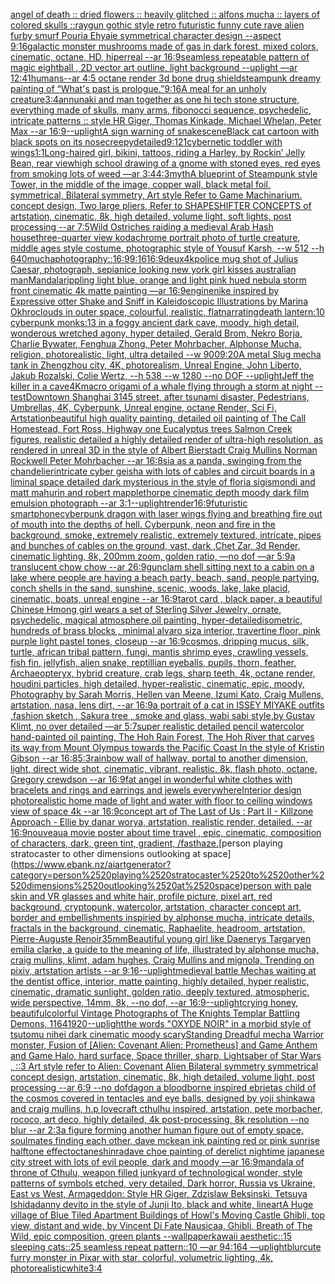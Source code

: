 [angel of death :: dried flowers :: heavily glitched :: alfons mucha :: layers of colored skulls ::](https://www.ebank.nz/aiartgenerator?category=angel%2520of%2520death%2520%3A%3A%2520dried%2520flowers%2520%3A%3A%2520heavily%2520glitched%2520%3A%3A%2520alfons%2520mucha%2520%3A%3A%2520layers%2520of%2520colored%2520skulls%2520%3A%3A)[raygun gothic style retro futuristic funny cute rave alien furby smurf Pouria Ehyaie symmetrical character design --aspect 9:16](https://www.ebank.nz/aiartgenerator?category=raygun%2520gothic%2520style%2520retro%2520futuristic%2520funny%2520cute%2520rave%2520alien%2520furby%2520smurf%2520Pouria%2520Ehyaie%2520symmetrical%2520character%2520design%2520--aspect%25209%3A16)[galactic monster mushrooms made of gas in dark forest, mixed colors, cinematic, octane, HD, hiperreal --ar 16:9](https://www.ebank.nz/aiartgenerator?category=galactic%2520monster%2520mushrooms%2520made%2520of%2520gas%2520in%2520dark%2520forest%2C%2520mixed%2520colors%2C%2520cinematic%2C%2520octane%2C%2520HD%2C%2520hiperreal%2520--ar%252016%3A9)[seamless repeatable pattern of magic eightball , 2D vector art outline, light background --uplight —ar 12:41](https://www.ebank.nz/aiartgenerator?category=seamless%2520repeatable%2520pattern%2520of%2520magic%2520eightball%2520%2C%25202D%2520vector%2520art%2520outline%2C%2520light%2520background%2520--uplight%2520%E2%80%94ar%252012%3A41)[humans](https://www.ebank.nz/aiartgenerator?category=humans)[--ar 4:5 octane render 3d bone drug shield](https://www.ebank.nz/aiartgenerator?category=--ar%25204%3A5%2520octane%2520render%25203d%2520bone%2520drug%2520shield)[steampunk dreamy painting of “What's past is prologue.”](https://www.ebank.nz/aiartgenerator?category=steampunk%2520dreamy%2520painting%2520of%2520%E2%80%9CWhat%27s%2520past%2520is%2520prologue.%E2%80%9D)[9:16](https://www.ebank.nz/aiartgenerator?category=9%3A16)[A meal for an unholy creature](https://www.ebank.nz/aiartgenerator?category=A%2520meal%2520for%2520an%2520unholy%2520creature)[3:4](https://www.ebank.nz/aiartgenerator?category=3%3A4)[annunaki and man together as one hi tech stone structure, everything made of skulls, many arms, fibonocci sequence, psychedelic, intricate patterns :: style HR Giger, Thomas Kinkade, Michael Whelan, Peter Max   --ar 16:9](https://www.ebank.nz/aiartgenerator?category=annunaki%2520and%2520man%2520together%2520as%2520one%2520hi%2520tech%2520stone%2520structure%2C%2520everything%2520made%2520of%2520skulls%2C%2520many%2520arms%2C%2520fibonocci%2520sequence%2C%2520psychedelic%2C%2520intricate%2520patterns%2520%3A%3A%2520style%2520HR%2520Giger%2C%2520Thomas%2520Kinkade%2C%2520Michael%2520Whelan%2C%2520Peter%2520Max%2520%2520%2520--ar%252016%3A9)[--uplight](https://www.ebank.nz/aiartgenerator?category=--uplight)[A sign warning of snake](https://www.ebank.nz/aiartgenerator?category=A%2520sign%2520warning%2520of%2520snake)[scene](https://www.ebank.nz/aiartgenerator?category=scene)[Black cat cartoon with black spots on its nose](https://www.ebank.nz/aiartgenerator?category=Black%2520cat%2520cartoon%2520with%2520black%2520spots%2520on%2520its%2520nose)[creepy](https://www.ebank.nz/aiartgenerator?category=creepy)[detailed](https://www.ebank.nz/aiartgenerator?category=detailed)[9:12](https://www.ebank.nz/aiartgenerator?category=9%3A12)[1](https://www.ebank.nz/aiartgenerator?category=1)[cybernetic toddler with wings](https://www.ebank.nz/aiartgenerator?category=cybernetic%2520toddler%2520with%2520wings)[1:1](https://www.ebank.nz/aiartgenerator?category=1%3A1)[Long-haired girl, bikini, tattoos, riding a Harley, by Rockin’ Jelly Bean, rear view](https://www.ebank.nz/aiartgenerator?category=Long-haired%2520girl%2C%2520bikini%2C%2520tattoos%2C%2520riding%2520a%2520Harley%2C%2520by%2520Rockin%E2%80%99%2520Jelly%2520Bean%2C%2520rear%2520view)[high school drawing of a gnome with stoned eyes, red eyes from smoking lots of weed —ar 3:4](https://www.ebank.nz/aiartgenerator?category=high%2520school%2520drawing%2520of%2520a%2520gnome%2520with%2520stoned%2520eyes%2C%2520red%2520eyes%2520from%2520smoking%2520lots%2520of%2520weed%2520%E2%80%94ar%25203%3A4)[4:3](https://www.ebank.nz/aiartgenerator?category=4%3A3)[myth](https://www.ebank.nz/aiartgenerator?category=myth)[A blueprint of Steampunk style Tower,   in the middle of the image,   copper wall, black metal foil, symmetrical,  Bilateral symmetry,  Art style Refer to Game Machinarium.  concept design, Two large pliers, Refer to SHAPESHIFTER CONCEPTS  of artstation, cinematic,  8k, high detailed,  volume light,  soft lights,  post processing    --ar 7:5](https://www.ebank.nz/aiartgenerator?category=A%2520blueprint%2520of%2520Steampunk%2520style%2520Tower%2C%2520%2520%2520in%2520the%2520middle%2520of%2520the%2520image%2C%2520%2520%2520copper%2520wall%2C%2520black%2520metal%2520foil%2C%2520symmetrical%2C%2520%2520Bilateral%2520symmetry%2C%2520%2520Art%2520style%2520Refer%2520to%2520Game%2520Machinarium.%2520%2520concept%2520design%2C%2520Two%2520large%2520pliers%2C%2520Refer%2520to%2520SHAPESHIFTER%2520CONCEPTS%2520%2520of%2520artstation%2C%2520cinematic%2C%2520%25208k%2C%2520high%2520detailed%2C%2520%2520volume%2520light%2C%2520%2520soft%2520lights%2C%2520%2520post%2520processing%2520%2520%2520%2520--ar%25207%3A5)[Wild Ostriches raiding a medieval Arab Hash house](https://www.ebank.nz/aiartgenerator?category=Wild%2520Ostriches%2520raiding%2520a%2520medieval%2520Arab%2520Hash%2520house)[three-quarter view kodachrome portrait photo of turtle creature, middle ages style costume, photographic style of Yousuf Karsh, --w 512 --h 640](https://www.ebank.nz/aiartgenerator?category=three-quarter%2520view%2520kodachrome%2520portrait%2520photo%2520of%2520turtle%2520creature%2C%2520middle%2520ages%2520style%2520costume%2C%2520photographic%2520style%2520of%2520Yousuf%2520Karsh%2C%2520--w%2520512%2520--h%2520640)[mucha](https://www.ebank.nz/aiartgenerator?category=mucha)[photography::](https://www.ebank.nz/aiartgenerator?category=photography%3A%3A)[16:9](https://www.ebank.nz/aiartgenerator?category=16%3A9)[9:16](https://www.ebank.nz/aiartgenerator?category=9%3A16)[16:9](https://www.ebank.nz/aiartgenerator?category=16%3A9)[deux](https://www.ebank.nz/aiartgenerator?category=deux)[4k](https://www.ebank.nz/aiartgenerator?category=4k)[police mug shot of Julius Caesar, photograph, sepia](https://www.ebank.nz/aiartgenerator?category=police%2520mug%2520shot%2520of%2520Julius%2520Caesar%2C%2520photograph%2C%2520sepia)[nice looking new york girl kisses australian man](https://www.ebank.nz/aiartgenerator?category=nice%2520looking%2520new%2520york%2520girl%2520kisses%2520australian%2520man)[Mandala](https://www.ebank.nz/aiartgenerator?category=Mandala)[rippling light blue, orange and light pink hued nebula storm front cinematic 4k matte painting —ar 16:9](https://www.ebank.nz/aiartgenerator?category=rippling%2520light%2520blue%2C%2520orange%2520and%2520light%2520pink%2520hued%2520nebula%2520storm%2520front%2520cinematic%25204k%2520matte%2520painting%2520%E2%80%94ar%252016%3A9)[engine](https://www.ebank.nz/aiartgenerator?category=engine)[nike inspired by Expressive otter Shake and Sniff in Kaleidoscopic Illustrations by Marina Okhro](https://www.ebank.nz/aiartgenerator?category=nike%2520inspired%2520by%2520Expressive%2520otter%2520Shake%2520and%2520Sniff%2520in%2520Kaleidoscopic%2520Illustrations%2520by%2520Marina%2520Okhro)[clouds in outer space, colourful, realistic, flat](https://www.ebank.nz/aiartgenerator?category=clouds%2520in%2520outer%2520space%2C%2520colourful%2C%2520realistic%2C%2520flat)[narrating](https://www.ebank.nz/aiartgenerator?category=narrating)[death lantern:10 cyberpunk monks:13 in a foggy ancient dark cave, moody, high detail, wonderous wretched agony, hyper detailed, Gerald Brom, Nekro Borja, Charlie Bywater, Fenghua Zhong, Peter Mohrbacher, Alphonse Mucha, religion, photorealistic, light, ultra detailed --w 900](https://www.ebank.nz/aiartgenerator?category=death%2520lantern%3A10%2520cyberpunk%2520monks%3A13%2520in%2520a%2520foggy%2520ancient%2520dark%2520cave%2C%2520moody%2C%2520high%2520detail%2C%2520wonderous%2520wretched%2520agony%2C%2520hyper%2520detailed%2C%2520Gerald%2520Brom%2C%2520Nekro%2520Borja%2C%2520Charlie%2520Bywater%2C%2520Fenghua%2520Zhong%2C%2520Peter%2520Mohrbacher%2C%2520Alphonse%2520Mucha%2C%2520religion%2C%2520photorealistic%2C%2520light%2C%2520ultra%2520detailed%2520--w%2520900)[9:20](https://www.ebank.nz/aiartgenerator?category=9%3A20)[A metal Slug mecha tank in Zhengzhou city, 4K, photorealism, Unreal Engine, John Liberto, Jakub Rozalski, Colie Wertz, --h 538 --w 1280 --no DOF --uplight](https://www.ebank.nz/aiartgenerator?category=A%2520metal%2520Slug%2520mecha%2520tank%2520in%2520Zhengzhou%2520city%2C%25204K%2C%2520photorealism%2C%2520Unreal%2520Engine%2C%2520John%2520Liberto%2C%2520Jakub%2520Rozalski%2C%2520Colie%2520Wertz%2C%2520--h%2520538%2520--w%25201280%2520--no%2520DOF%2520--uplight)[Jeff the killer in a cave](https://www.ebank.nz/aiartgenerator?category=Jeff%2520the%2520killer%2520in%2520a%2520cave)[4K](https://www.ebank.nz/aiartgenerator?category=4K)[macro origami of a whale flying through a storm at night --test](https://www.ebank.nz/aiartgenerator?category=macro%2520origami%2520of%2520a%2520whale%2520flying%2520through%2520a%2520storm%2520at%2520night%2520--test)[Downtown Shanghai 3145 street, after tsunami disaster, Pedestrians, Umbrellas, 4K, Cyberpunk, Unreal engine, octane Render, Sci Fi, Artstation](https://www.ebank.nz/aiartgenerator?category=Downtown%2520Shanghai%25203145%2520street%2C%2520after%2520tsunami%2520disaster%2C%2520Pedestrians%2C%2520Umbrellas%2C%25204K%2C%2520Cyberpunk%2C%2520Unreal%2520engine%2C%2520octane%2520Render%2C%2520Sci%2520Fi%2C%2520Artstation)[beautiful high quality painting, detailed oil painting of The Call Homestead, Fort Ross, Highway one Eucalyptus trees  Salmon Creek figures, realistic detailed a highly detailed render of ultra-high resolution, as rendered in unreal 3D in the style of Albert Bierstadt Craig Mullins Norman Rockwell Peter Mohrbacher  --ar 16:8](https://www.ebank.nz/aiartgenerator?category=beautiful%2520high%2520quality%2520painting%2C%2520detailed%2520oil%2520painting%2520of%2520The%2520Call%2520Homestead%2C%2520Fort%2520Ross%2C%2520Highway%2520one%2520Eucalyptus%2520trees%2520%2520Salmon%2520Creek%2520figures%2C%2520realistic%2520detailed%2520a%2520highly%2520detailed%2520render%2520of%2520ultra-high%2520resolution%2C%2520as%2520rendered%2520in%2520unreal%25203D%2520in%2520the%2520style%2520of%2520Albert%2520Bierstadt%2520Craig%2520Mullins%2520Norman%2520Rockwell%2520Peter%2520Mohrbacher%2520%2520--ar%252016%3A8)[sia as a panda, swinging from the chandelier](https://www.ebank.nz/aiartgenerator?category=sia%2520as%2520a%2520panda%2C%2520swinging%2520from%2520the%2520chandelier)[intricate cyber geisha with lots of cables and circuit boards in a liminal space detailed dark mysterious in the style of floria sigismondi and matt mahurin and robert mapplethorpe cinematic depth moody dark film emulsion photograph --ar 3:1](https://www.ebank.nz/aiartgenerator?category=intricate%2520cyber%2520geisha%2520with%2520lots%2520of%2520cables%2520and%2520circuit%2520boards%2520in%2520a%2520liminal%2520space%2520detailed%2520dark%2520mysterious%2520in%2520the%2520style%2520of%2520floria%2520sigismondi%2520and%2520matt%2520mahurin%2520and%2520robert%2520mapplethorpe%2520cinematic%2520depth%2520moody%2520dark%2520film%2520emulsion%2520photograph%2520--ar%25203%3A1)[--uplight](https://www.ebank.nz/aiartgenerator?category=--uplight)[render](https://www.ebank.nz/aiartgenerator?category=render)[16:9](https://www.ebank.nz/aiartgenerator?category=16%3A9)[futuristic smartphone](https://www.ebank.nz/aiartgenerator?category=futuristic%2520smartphone)[cyberpunk dragon with laser wings flying and breathing fire out of mouth into the depths of hell. Cyberpunk,  neon and fire in the background, smoke, extremely realistic, extremely textured, intricate, pipes and bunches of cables on the ground, vast, dark ,Chet Zar, 3d Render, cinematic lighting, 8k, 200mm zoom, golden ratio,  —no dof —ar 5:9](https://www.ebank.nz/aiartgenerator?category=cyberpunk%2520dragon%2520with%2520laser%2520wings%2520flying%2520and%2520breathing%2520fire%2520out%2520of%2520mouth%2520into%2520the%2520depths%2520of%2520hell.%2520Cyberpunk%2C%2520%2520neon%2520and%2520fire%2520in%2520the%2520background%2C%2520smoke%2C%2520extremely%2520realistic%2C%2520extremely%2520textured%2C%2520intricate%2C%2520pipes%2520and%2520bunches%2520of%2520cables%2520on%2520the%2520ground%2C%2520vast%2C%2520dark%2520%2CChet%2520Zar%2C%25203d%2520Render%2C%2520cinematic%2520lighting%2C%25208k%2C%2520200mm%2520zoom%2C%2520golden%2520ratio%2C%2520%2520%E2%80%94no%2520dof%2520%E2%80%94ar%25205%3A9)[a translucent chow chow --ar 26:9](https://www.ebank.nz/aiartgenerator?category=a%2520translucent%2520chow%2520chow%2520--ar%252026%3A9)[gun](https://www.ebank.nz/aiartgenerator?category=gun)[clam shell sitting next to a cabin on a lake where people are having a beach party, beach, sand, people partying, conch shells in the sand, sunshine, scenic, woods, lake, lake placid, cinematic, boats, unreal engine --ar 16:9](https://www.ebank.nz/aiartgenerator?category=clam%2520shell%2520sitting%2520next%2520to%2520a%2520cabin%2520on%2520a%2520lake%2520where%2520people%2520are%2520having%2520a%2520beach%2520party%2C%2520beach%2C%2520sand%2C%2520people%2520partying%2C%2520conch%2520shells%2520in%2520the%2520sand%2C%2520sunshine%2C%2520scenic%2C%2520woods%2C%2520lake%2C%2520lake%2520placid%2C%2520cinematic%2C%2520boats%2C%2520unreal%2520engine%2520--ar%252016%3A9)[tarot card , black paper, a beautiful Chinese Hmong girl   wears a set of Sterling Silver Jewelry, ornate, psychedelic, magical atmosphere,oil painting, hyper-detailed](https://www.ebank.nz/aiartgenerator?category=tarot%2520card%2520%2C%2520black%2520paper%2C%2520a%2520beautiful%2520Chinese%2520Hmong%2520girl%2520%2520%2520wears%2520a%2520set%2520of%2520Sterling%2520Silver%2520Jewelry%2C%2520ornate%2C%2520psychedelic%2C%2520magical%2520atmosphere%2Coil%2520painting%2C%2520hyper-detailed)[isometric, hundreds of brass blocks , minimal alvaro siza interior, travertine floor, pink purple light pastel tones, closeup --ar 16:9](https://www.ebank.nz/aiartgenerator?category=isometric%2C%2520hundreds%2520of%2520brass%2520blocks%2520%2C%2520minimal%2520alvaro%2520siza%2520interior%2C%2520travertine%2520floor%2C%2520pink%2520purple%2520light%2520pastel%2520tones%2C%2520closeup%2520--ar%252016%3A9)[cosmos, dripping mucus, silk, turtle, african tribal pattern, fungi, mantis shrimp eyes, crawling vessels, fish fin, jellyfish, alien snake, reptillian eyeballs, pupils, thorn, feather, Archaeopteryx, hybrid creature, crab legs, sharp teeth, 4k, octane render, houdini particles, high detailed, hyper-realistic, cinematic, epic, moody, Photography by Sarah Morris, Hellen van Meene, Izumi Kato, Craig Mullens, artstation, nasa, lens dirt, --ar 16:9](https://www.ebank.nz/aiartgenerator?category=cosmos%2C%2520dripping%2520mucus%2C%2520silk%2C%2520turtle%2C%2520african%2520tribal%2520pattern%2C%2520fungi%2C%2520mantis%2520shrimp%2520eyes%2C%2520crawling%2520vessels%2C%2520fish%2520fin%2C%2520jellyfish%2C%2520alien%2520snake%2C%2520reptillian%2520eyeballs%2C%2520pupils%2C%2520thorn%2C%2520feather%2C%2520Archaeopteryx%2C%2520hybrid%2520creature%2C%2520crab%2520legs%2C%2520sharp%2520teeth%2C%25204k%2C%2520octane%2520render%2C%2520houdini%2520particles%2C%2520high%2520detailed%2C%2520hyper-realistic%2C%2520cinematic%2C%2520epic%2C%2520moody%2C%2520Photography%2520by%2520Sarah%2520Morris%2C%2520Hellen%2520van%2520Meene%2C%2520Izumi%2520Kato%2C%2520Craig%2520Mullens%2C%2520artstation%2C%2520nasa%2C%2520lens%2520dirt%2C%2520--ar%252016%3A9)[a portrait of a cat in ISSEY MIYAKE  outfits  ,fashion sketch  , Sakura tree , smoke and glass, wabi sabi style,by Gustav Klimt, no over detailed —ar 5:7](https://www.ebank.nz/aiartgenerator?category=a%2520portrait%2520of%2520a%2520cat%2520in%2520ISSEY%2520MIYAKE%2520%2520outfits%2520%2520%2Cfashion%2520sketch%2520%2520%2C%2520Sakura%2520tree%2520%2C%2520smoke%2520and%2520glass%2C%2520wabi%2520sabi%2520style%2Cby%2520Gustav%2520Klimt%2C%2520no%2520over%2520detailed%2520%E2%80%94ar%25205%3A7)[super realistic detailed pencil watercolor hand-painted oil painting, The Hoh Rain Forest, The Hoh River that carves its way from Mount Olympus towards the Pacific Coast In the style of Kristin Gibson --ar 16:8](https://www.ebank.nz/aiartgenerator?category=super%2520realistic%2520detailed%2520pencil%2520watercolor%2520hand-painted%2520oil%2520painting%2C%2520The%2520Hoh%2520Rain%2520Forest%2C%2520The%2520Hoh%2520River%2520that%2520carves%2520its%2520way%2520from%2520Mount%2520Olympus%2520towards%2520the%2520Pacific%2520Coast%2520In%2520the%2520style%2520of%2520Kristin%2520Gibson%2520--ar%252016%3A8)[5:3](https://www.ebank.nz/aiartgenerator?category=5%3A3)[rainbow wall of hallway, portal to another dimension, light, direct wide shot, cinematic, vibrant, realistic, 8k, flash photo, octane, Gregory crewdson --ar 16:9](https://www.ebank.nz/aiartgenerator?category=rainbow%2520wall%2520of%2520hallway%2C%2520portal%2520to%2520another%2520dimension%2C%2520light%2C%2520direct%2520wide%2520shot%2C%2520cinematic%2C%2520vibrant%2C%2520realistic%2C%25208k%2C%2520flash%2520photo%2C%2520octane%2C%2520Gregory%2520crewdson%2520--ar%252016%3A9)[fat angel in wonderful white clothes with bracelets and rings and earrings and jewels everywhere](https://www.ebank.nz/aiartgenerator?category=fat%2520angel%2520in%2520wonderful%2520white%2520clothes%2520with%2520bracelets%2520and%2520rings%2520and%2520earrings%2520and%2520jewels%2520everywhere)[Interior design photorealistic home made of light and water with floor to ceiling windows view of space 4k --ar 16:9](https://www.ebank.nz/aiartgenerator?category=Interior%2520design%2520photorealistic%2520home%2520made%2520of%2520light%2520and%2520water%2520with%2520floor%2520to%2520ceiling%2520windows%2520view%2520of%2520space%25204k%2520--ar%252016%3A9)[concept art of The Last of Us : Part II - Killzone Approach - Ellie by danar worya, artstation, realistic render, detailed. --ar 16:9](https://www.ebank.nz/aiartgenerator?category=concept%2520art%2520of%2520The%2520Last%2520of%2520Us%2520%3A%2520Part%2520II%2520-%2520Killzone%2520Approach%2520-%2520Ellie%2520by%2520danar%2520worya%2C%2520artstation%2C%2520realistic%2520render%2C%2520detailed.%2520--ar%252016%3A9)[nouveau](https://www.ebank.nz/aiartgenerator?category=nouveau)[a movie poster about time travel , epic, cinematic, composition of characters, dark, green tint, gradient, /fast](https://www.ebank.nz/aiartgenerator?category=a%2520movie%2520poster%2520about%2520time%2520travel%2520%2C%2520epic%2C%2520cinematic%2C%2520composition%2520of%2520characters%2C%2520dark%2C%2520green%2520tint%2C%2520gradient%2C%2520/fast)[haze.](https://www.ebank.nz/aiartgenerator?category=haze.)[person playing stratocaster to other dimensions outlooking at space](https://www.ebank.nz/aiartgenerator?category=person%2520playing%2520stratocaster%2520to%2520other%2520dimensions%2520outlooking%2520at%2520space)[person with pale skin and VR glasses and white hair, profile picture, pixel art, red background, cryptopunk, watercolor, artstation, character concept art, border and embellishments inspiried by alphonse mucha, intricate details, fractals in the background, cinematic, Raphaelite, headroom, artstation, Pierre-Auguste Renoir](https://www.ebank.nz/aiartgenerator?category=person%2520with%2520pale%2520skin%2520and%2520VR%2520glasses%2520and%2520white%2520hair%2C%2520profile%2520picture%2C%2520pixel%2520art%2C%2520red%2520background%2C%2520cryptopunk%2C%2520watercolor%2C%2520artstation%2C%2520character%2520concept%2520art%2C%2520border%2520and%2520embellishments%2520inspiried%2520by%2520alphonse%2520mucha%2C%2520intricate%2520details%2C%2520fractals%2520in%2520the%2520background%2C%2520cinematic%2C%2520Raphaelite%2C%2520headroom%2C%2520artstation%2C%2520Pierre-Auguste%2520Renoir)[35mm](https://www.ebank.nz/aiartgenerator?category=35mm)[Beautiful young girl like Daenerys Targaryen emilia clarke, a guide to the meaning of life, illustrated by alphonse mucha, craig mullins, klimt, adam hughes, Craig Mullins and mignola, Trending on pixiv, artstation artists --ar 9:16](https://www.ebank.nz/aiartgenerator?category=Beautiful%2520young%2520girl%2520like%2520Daenerys%2520Targaryen%2520emilia%2520clarke%2C%2520a%2520guide%2520to%2520the%2520meaning%2520of%2520life%2C%2520illustrated%2520by%2520alphonse%2520mucha%2C%2520craig%2520mullins%2C%2520klimt%2C%2520adam%2520hughes%2C%2520Craig%2520Mullins%2520and%2520mignola%2C%2520Trending%2520on%2520pixiv%2C%2520artstation%2520artists%2520--ar%25209%3A16)[--uplight](https://www.ebank.nz/aiartgenerator?category=--uplight)[medieval battle Mechas waiting at the dentist office, interior, matte painting, highly detailed, hyper realistic, cinematic, dramatic sunlight, golden ratio, deeply textured, atmospheric, wide perspective, 14mm, 8k, --no dof, --ar 16:9](https://www.ebank.nz/aiartgenerator?category=medieval%2520battle%2520Mechas%2520waiting%2520at%2520the%2520dentist%2520office%2C%2520interior%2C%2520matte%2520painting%2C%2520highly%2520detailed%2C%2520hyper%2520realistic%2C%2520cinematic%2C%2520dramatic%2520sunlight%2C%2520golden%2520ratio%2C%2520deeply%2520textured%2C%2520atmospheric%2C%2520wide%2520perspective%2C%252014mm%2C%25208k%2C%2520--no%2520dof%2C%2520--ar%252016%3A9)[--uplight](https://www.ebank.nz/aiartgenerator?category=--uplight)[crying honey, beautiful](https://www.ebank.nz/aiartgenerator?category=crying%2520honey%2C%2520beautiful)[colorful Vintage Photographs of The Knights Templar Battling Demons, 1164](https://www.ebank.nz/aiartgenerator?category=colorful%2520Vintage%2520Photographs%2520of%2520The%2520Knights%2520Templar%2520Battling%2520Demons%2C%25201164)[1920](https://www.ebank.nz/aiartgenerator?category=1920)[--uplight](https://www.ebank.nz/aiartgenerator?category=--uplight)[the words "OXYDE NOIR" in a morbid style of tsutomu nihei dark cinematic moody scary](https://www.ebank.nz/aiartgenerator?category=the%2520words%2520%22OXYDE%2520NOIR%22%2520in%2520a%2520morbid%2520style%2520of%2520tsutomu%2520nihei%2520dark%2520cinematic%2520moody%2520scary)[Standing Dreadful mecha Warrior monster, Fusion of [Alien: Covenant Alien: Prometheus] and Game Anthem and Game Halo, hard surface, Space thriller, sharp, Lightsaber of Star Wars , ::3  Art style refer to Alien: Covenant Alien   Bilateral symmetry       symmetrical   concept design,  artstation, cinematic,  8k, high detailed,  volume light,  post processing    --ar 6:9   --no dof](https://www.ebank.nz/aiartgenerator?category=Standing%2520Dreadful%2520mecha%2520Warrior%2520monster%2C%2520Fusion%2520of%2520%5BAlien%3A%2520Covenant%2520Alien%3A%2520Prometheus%5D%2520and%2520Game%2520Anthem%2520and%2520Game%2520Halo%2C%2520hard%2520surface%2C%2520Space%2520thriller%2C%2520sharp%2C%2520Lightsaber%2520of%2520Star%2520Wars%2520%2C%2520%3A%3A3%2520%2520Art%2520style%2520refer%2520to%2520Alien%3A%2520Covenant%2520Alien%2520%2520%2520Bilateral%2520symmetry%2520%2520%2520%2520%2520%2520%2520symmetrical%2520%2520%2520concept%2520design%2C%2520%2520artstation%2C%2520cinematic%2C%2520%25208k%2C%2520high%2520detailed%2C%2520%2520volume%2520light%2C%2520%2520post%2520processing%2520%2520%2520%2520--ar%25206%3A9%2520%2520%2520--no%2520dof)[dagon a bloodborne inspired ebrietas child of the cosmos covered in tentacles and eye balls, designed by yoji shinkawa and craig mullins, h.p lovecraft cthulhu inspired, artstation, pete morbacher, rococo, art deco, highly detailed, 4k post-processing, 8k resolution --no blur --ar 2:3](https://www.ebank.nz/aiartgenerator?category=dagon%2520a%2520bloodborne%2520inspired%2520ebrietas%2520child%2520of%2520the%2520cosmos%2520covered%2520in%2520tentacles%2520and%2520eye%2520balls%2C%2520designed%2520by%2520yoji%2520shinkawa%2520and%2520craig%2520mullins%2C%2520h.p%2520lovecraft%2520cthulhu%2520inspired%2C%2520artstation%2C%2520pete%2520morbacher%2C%2520rococo%2C%2520art%2520deco%2C%2520highly%2520detailed%2C%25204k%2520post-processing%2C%25208k%2520resolution%2520--no%2520blur%2520--ar%25202%3A3)[a figure forming another human figure out of empty space, soulmates finding each other, dave mckean ink painting red or pink sunrise halftone effect](https://www.ebank.nz/aiartgenerator?category=a%2520figure%2520forming%2520another%2520human%2520figure%2520out%2520of%2520empty%2520space%2C%2520soulmates%2520finding%2520each%2520other%2C%2520dave%2520mckean%2520ink%2520painting%2520red%2520or%2520pink%2520sunrise%2520halftone%2520effect)[octane](https://www.ebank.nz/aiartgenerator?category=octane)[shinra](https://www.ebank.nz/aiartgenerator?category=shinra)[dave choe painting of derelict nightime japanese city street with lots of evil people, dark and moody —ar 16:9](https://www.ebank.nz/aiartgenerator?category=dave%2520choe%2520painting%2520of%2520derelict%2520nightime%2520japanese%2520city%2520street%2520with%2520lots%2520of%2520evil%2520people%2C%2520dark%2520and%2520moody%2520%E2%80%94ar%252016%3A9)[mandala of throne of Cthulu, weapon filled junkyard of technological wonder, style patterns of symbols etched, very detailed, Dark horror, Russia vs Ukraine, East vs West, Armageddon: Style HR Giger, Zdzislaw Beksinski, Tetsuya Ishida](https://www.ebank.nz/aiartgenerator?category=mandala%2520of%2520throne%2520of%2520Cthulu%2C%2520weapon%2520filled%2520junkyard%2520of%2520technological%2520wonder%2C%2520style%2520patterns%2520of%2520symbols%2520etched%2C%2520very%2520detailed%2C%2520Dark%2520horror%2C%2520Russia%2520vs%2520Ukraine%2C%2520East%2520vs%2520West%2C%2520Armageddon%3A%2520Style%2520HR%2520Giger%2C%2520Zdzislaw%2520Beksinski%2C%2520Tetsuya%2520Ishida)[danny devito in the style of Junji Ito, black and white, lineart](https://www.ebank.nz/aiartgenerator?category=danny%2520devito%2520in%2520the%2520style%2520of%2520Junji%2520Ito%2C%2520black%2520and%2520white%2C%2520lineart)[A Huge village of Blue Tiled Apartment Buildings of Howl's Moving Castle Ghibli, top view, distant and wide, by Vincent Di Fate Nausicaa, Ghibli, Breath of The Wild, epic composition, green plants --wallpaper](https://www.ebank.nz/aiartgenerator?category=A%2520Huge%2520village%2520of%2520Blue%2520Tiled%2520Apartment%2520Buildings%2520of%2520Howl%27s%2520Moving%2520Castle%2520Ghibli%2C%2520top%2520view%2C%2520distant%2520and%2520wide%2C%2520by%2520Vincent%2520Di%2520Fate%2520Nausicaa%2C%2520Ghibli%2C%2520Breath%2520of%2520The%2520Wild%2C%2520epic%2520composition%2C%2520green%2520plants%2520--wallpaper)[kawaii aesthetic::15 sleeping cats::25 seamless repeat pattern::10  —ar 94:164 —uplight](https://www.ebank.nz/aiartgenerator?category=kawaii%2520aesthetic%3A%3A15%2520sleeping%2520cats%3A%3A25%2520seamless%2520repeat%2520pattern%3A%3A10%2520%2520%E2%80%94ar%252094%3A164%2520%E2%80%94uplight)[blur](https://www.ebank.nz/aiartgenerator?category=blur)[cute furry monster in Pixar with star, colorful, volumetric lighting, 4k, photorealistic](https://www.ebank.nz/aiartgenerator?category=cute%2520furry%2520monster%2520in%2520Pixar%2520with%2520star%2C%2520colorful%2C%2520volumetric%2520lighting%2C%25204k%2C%2520photorealistic)[white](https://www.ebank.nz/aiartgenerator?category=white)[3:4](https://www.ebank.nz/aiartgenerator?category=3%3A4)